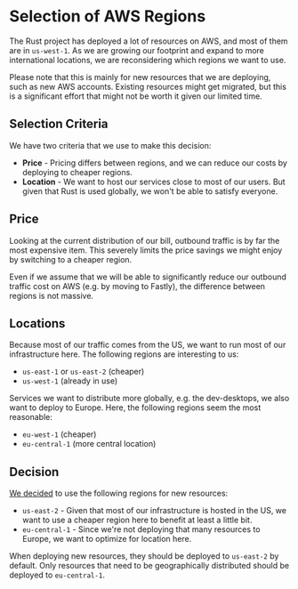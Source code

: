 # Selection of AWS Regions

The Rust project has deployed a lot of resources on AWS, and most of them are in
`us-west-1`. As we are growing our footprint and expand to more international
locations, we are reconsidering which regions we want to use.

Please note that this is mainly for new resources that we are deploying, such as
new AWS accounts. Existing resources might get migrated, but this is a
significant effort that might not be worth it given our limited time.

## Selection Criteria

We have two criteria that we use to make this decision:

- **Price** - Pricing differs between regions, and we can reduce our costs by
  deploying to cheaper regions.
- **Location** - We want to host our services close to most of our users. But
  given that Rust is used globally, we won't be able to satisfy everyone.

## Price

Looking at the current distribution of our bill, outbound traffic is by far the
most expensive item. This severely limits the price savings we might enjoy by
switching to a cheaper region.

Even if we assume that we will be able to significantly reduce our outbound
traffic cost on AWS (e.g. by moving to Fastly), the difference between regions
is not massive.

## Locations

Because most of our traffic comes from the US, we want to run most of our
infrastructure here. The following regions are interesting to us:

- `us-east-1` or `us-east-2` (cheaper)
- `us-west-1` (already in use)

Services we want to distribute more globally, e.g. the dev-desktops, we also
want to deploy to Europe. Here, the following regions seem the most reasonable:

- `eu-west-1` (cheaper)
- `eu-central-1` (more central location)

## Decision

[We decided](https://rust-lang.zulipchat.com/#narrow/stream/242791-t-infra/topic/meeting.202022-12-12)
to use the following regions for new resources:

- `us-east-2` - Given that most of our infrastructure is hosted in the US, we
  want to use a cheaper region here to benefit at least a little bit.
- `eu-central-1` - Since we're not deploying that many resources to Europe, we
  want to optimize for location here.

When deploying new resources, they should be deployed to `us-east-2` by default.
Only resources that need to be geographically distributed should be deployed to
`eu-central-1`.
